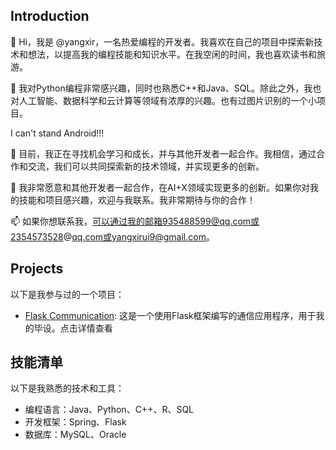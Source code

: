## Introduction

👋 Hi，我是 @yangxir，一名热爱编程的开发者。我喜欢在自己的项目中探索新技术和想法，以提高我的编程技能和知识水平。在我空闲的时间，我也喜欢读书和旅游。

👀 我对Python编程非常感兴趣，同时也熟悉C++和Java、SQL。除此之外，我也对人工智能、数据科学和云计算等领域有浓厚的兴趣。也有过图片识别的一个小项目。

I can't stand Android!!!

🌱 目前，我正在寻找机会学习和成长，并与其他开发者一起合作。我相信，通过合作和交流，我们可以共同探索新的技术领域，并实现更多的创新。

💞️ 我非常愿意和其他开发者一起合作，在AI+X领域实现更多的创新。如果你对我的技能和项目感兴趣，欢迎与我联系。我非常期待与你的合作！

📫 如果你想联系我，可以通过我的邮箱935488599@qq.com或2354573528@qq.com或yangxirui9@gmail.com。
## Projects

以下是我参与过的一个项目：

- [Flask Communication](https://github.com/yangxir/flask-communication): 这是一个使用Flask框架编写的通信应用程序，用于我的毕设。点击详情查看

## 技能清单
以下是我熟悉的技术和工具：

- 编程语言：Java、Python、C++、R、SQL
- 开发框架：Spring、Flask
- 数据库：MySQL、Oracle
